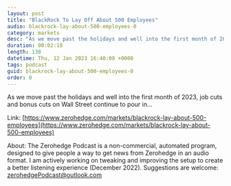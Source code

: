```yaml
---
layout: post
title: "BlackRock To Lay Off About 500 Employees"
audio: blackrock-lay-about-500-employees-0
category: markets
desc: "As we move past the holidays and well into the first month of 2023, job cuts and bonus cuts on Wall Street continue to pour in..."
duration: 00:02:18
length: 138
datetime: Thu, 12 Jan 2023 16:40:00 +0000
tags: podcast
guid: blackrock-lay-about-500-employees-0
order: 0
---
```

As we move past the holidays and well into the first month of 2023, job cuts and bonus cuts on Wall Street continue to pour in...

Link: [https://www.zerohedge.com/markets/blackrock-lay-about-500-employees](https://www.zerohedge.com/markets/blackrock-lay-about-500-employees)

About: The Zerohedge Podcast is a non-commercial, automated program, designed to give people a way to get news from Zerohedge in an audio format.  I am actively working on tweaking and improving the setup to create a better listening experience (December 2022).  Suggestions are welcome: [zerohedgePodcast@outlook.com](mailto:zerohedgePodcast@outlook.com)
